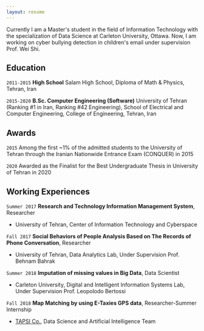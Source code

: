 ```yaml
---
layout: resume
---
```


Currently I am a Master's student in the field of Information Technology with the specialization of Data Science at Carleton University, Ottawa. Now, I am working on cyber bullying detection in children's email under supervision Prof. Wei Shi.

## Education

`2011-2015`
__High School__
Salam High School, Diploma of Math & Physics,
Tehran, Iran

`2015-2020`
__B.Sc. Computer Engineering (Software)__
University of Tehran (Ranking #1 in Iran, Ranking #42 Engineering),
School of Electrical and Computer Engineering,
College of Engineering,
Tehran, Iran

## Awards

`2015`
Among the first ~1% of the admitted students to the University of Tehran through the
Iranian Nationwide Entrance Exam (CONQUER) in 2015

`2020`
Awarded as the Finalist for the Best Undergraduate Thesis in University of Tehran in 2020


## Working Experiences

`Summer 2017`
__Research and Technology Information Management System__, Researcher
- University of Tehran, Center of Information Technology and Cyberspace

`Fall 2017`
__Social Behaviors of People Analysis Based on The Records of Phone Conversation__, Researcher
- University of Tehran, Data Analytics Lab, Under Supervision Prof. Behnam Bahrak

`Summer 2018`
__Imputation of missing values in Big Data__, Data Scientist
- Carleton University, Digital and Intelligent Information Systems Lab, Under Supervision Prof. Leopolodo Bertossi

`Fall 2018`
__Map Matching by using E-Taxies GPS data__, Researcher-Summer Internship
- [TAPSI Co.](https://en.wikipedia.org/wiki/TAPSI), Data Science and Artificial Intelligence Team



<!-- ### Footer

Last updated: May 2013 -->


